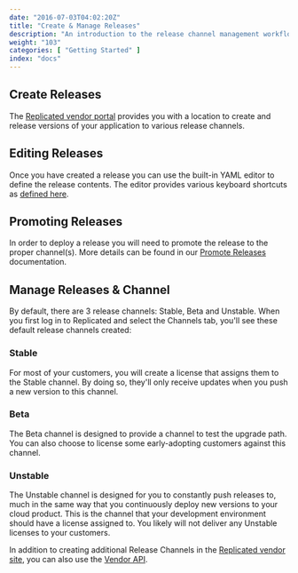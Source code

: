 ```yaml
---
date: "2016-07-03T04:02:20Z"
title: "Create & Manage Releases"
description: "An introduction to the release channel management workflow for development on the Replicated platform."
weight: "103"
categories: [ "Getting Started" ]
index: "docs"
---
```


## Create Releases
The [Replicated vendor portal](https://vendor.replicated.com) provides you with a location to create and release versions of your application to various release channels.

## Editing Releases
Once you have created a release you can use the built-in YAML editor to define the release contents. The editor provides various keyboard shortcuts as [defined here](https://github.com/ajaxorg/ace/wiki/Default-Keyboard-Shortcuts).

## Promoting Releases
In order to deploy a release you will need to promote the release to the proper channel(s). More details can be found in our [Promote Releases](/docs/distributing-an-application/promote-releases/) documentation.

## Manage Releases & Channel
By default, there are 3 release channels: Stable, Beta and Unstable. When you first log in to Replicated and select the Channels tab, you'll see these default release channels created:

### Stable
For most of your customers, you will create a license that assigns them to the Stable channel. By doing so, they'll only receive updates when you push a new version to this channel.

### Beta
The Beta channel is designed to provide a channel to test the upgrade path. You can also choose to license some early-adopting customers against this channel.

### Unstable
The Unstable channel is designed for you to constantly push releases to, much in the same way that you continuously deploy new versions to your cloud product. This is the channel that your development environment should have a license assigned to. You likely will not deliver any Unstable licenses to your customers.

In addition to creating additional Release Channels in the [Replicated vendor site](https://vendor.replicated.com/channels), you can also use the [Vendor API](/reference/vendor-api/).